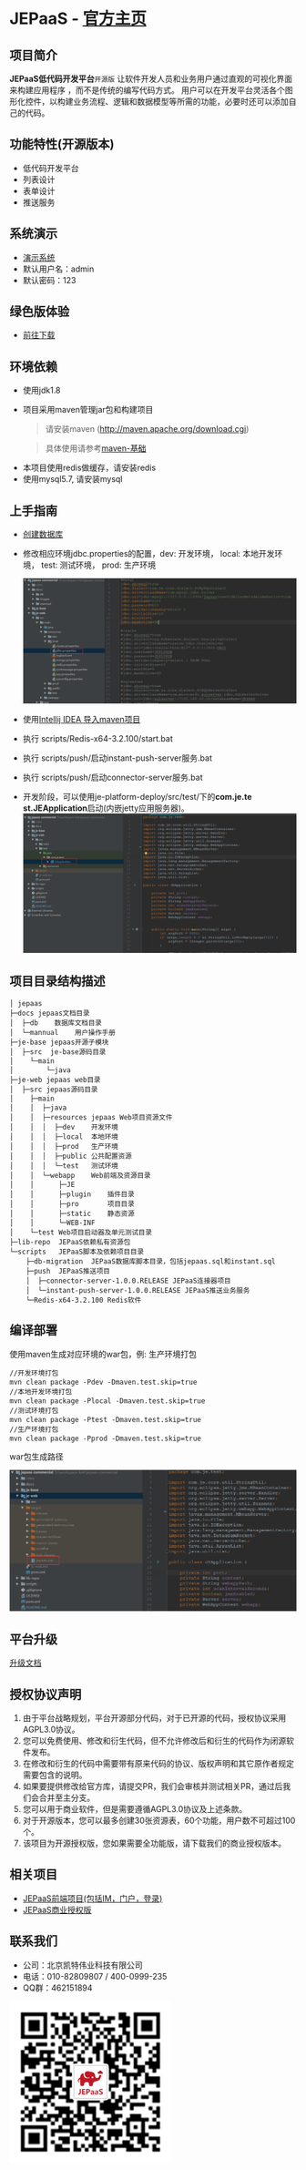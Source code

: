 JEPaaS - [官方主页](http://jepaas.com/)
=========================

## 项目简介

**JEPaaS低代码开发平台**`开源版` 让软件开发人员和业务用户通过直观的可视化界面来构建应用程序
，而不是传统的编写代码方式。
用户可以在开发平台灵活各个图形化控件，以构建业务流程、逻辑和数据模型等所需的功能，必要时还可以添加自己的代码。

## 功能特性(开源版本)

- 低代码开发平台
- 列表设计
- 表单设计
- 推送服务

## 系统演示

- [演示系统](http://example.jepaas.com)
- 默认用户名：admin
- 默认密码：123

## 绿色版体验

- [前往下载](http://www.jepaas.com/download)

## 环境依赖

* 使用jdk1.8
* 项目采用maven管理jar包和构建项目
  
    > 请安装maven (http://maven.apache.org/download.cgi)
  
    > 具体使用请参考[maven-基础](docs/mannual/maven-基础.md)
  
- 本项目使用redis做缓存，请安装redis
- 使用mysql5.7, 请安装mysql

## 上手指南

- [创建数据库](docs/mannual/MySQL初始化手册.md)
- 修改相应环境jdbc.properties的配置，dev: 开发环境， local: 本地开发环境， test: 测试环境， prod: 生产环境
    
    ![](docs/images/jdbcconfig.png)    
    
- 使用[Intellij IDEA 导入maven项目](docs/mannual/idea-maven.md)
- 执行 scripts/Redis-x64-3.2.100/start.bat
- 执行 scripts/push/启动instant-push-server服务.bat
- 执行 scripts/push/启动connector-server服务.bat


- 开发阶段，可以使用je-platform-deploy/src/test/下的**com.je.te
st.JEApplication**启动(内嵌jetty应用服务器)。
![](docs/images/Jetty启动器.png)


## 项目目录结构描述
```
│ jepaas
├─docs jepaas文档目录
│  ├─db    数据库文档目录
│  └─mannual    用户操作手册
├─je-base jepaas开源子模块
│  ├─src  je-base源码目录
│    └─main
│        └─java
├─je-web jepaas web目录
│  ├─src jepaas源码目录
│    ├─main
│    │  ├─java                  
│    │  ├─resources jepaas Web项目资源文件
│    │  │  ├─dev    开发环境
│    │  │  ├─local  本地环境
│    │  │  ├─prod   生产环境
│    │  │  ├─public 公共配置资源
│    │  │  └─test   测试环境
│    │  └─webapp    Web前端及资源目录
│    │      ├─JE          
│    │      ├─plugin    插件目录               
│    │      ├─pro       项目目录           
│    │      ├─static    静态资源              
│    │      └─WEB-INF
│    └─test Web项目启动器及单元测试目录      
├─lib-repo  JEPaaS依赖私有资源包
└─scripts   JEPaaS脚本及依赖项目目录
    ├─db-migration  JEPaaS数据库脚本目录，包括jepaas.sql和instant.sql
    ├─push  JEPaaS推送项目
    │  ├─connector-server-1.0.0.RELEASE JEPaaS连接器项目
    │  └─instant-push-server-1.0.0.RELEASE JEPaaS推送业务服务
    └─Redis-x64-3.2.100 Redis软件
```

## 编译部署

使用maven生成对应环境的war包，例: 生产环境打包
```
//开发环境打包
mvn clean package -Pdev -Dmaven.test.skip=true
//本地开发环境打包
mvn clean package -Plocal -Dmaven.test.skip=true
//测试环境打包
mvn clean package -Ptest -Dmaven.test.skip=true
//生产环境打包
mvn clean package -Pprod -Dmaven.test.skip=true
```

war包生成路径

![](docs/images/outputweb.png)

## 平台升级
[升级文档](docs/mannual/平台升级.md)


## 授权协议声明

1. 由于平台战略规划，平台开源部分代码，对于已开源的代码，授权协议采用AGPL3.0协议。
2. 您可以免费使用、修改和衍生代码，但不允许修改后和衍生的代码作为闭源软件发布。
3. 在修改和衍生的代码中需要带有原来代码的协议、版权声明和其它原作者规定需要包含的说明。
4. 如果要提供修改给官方库，请提交PR，我们会审核并测试相关PR，通过后我们会合并至主分支。
5. 您可以用于商业软件，但是需要遵循AGPL3.0协议及上述条款。
6. 对于开源版本，您可以最多创建30张资源表，60个功能，用户数不可超过100个。
7. 该项目为开源授权版，您如果需要全功能版，请下载我们的商业授权版本。

## 相关项目

* [JEPaaS前端项目(包括IM，门户，登录)](https://gitee.com/jepaas/jepaas-project-frontend)
* [JEPaaS商业授权版](https://gitee.com/jepaas/jepaas-commercial)

## 联系我们

- 公司：北京凯特伟业科技有限公司
- 电话：010-82809807 / 400-0999-235
- QQ群：462151894

![](docs/images/ma.0be98320.png)